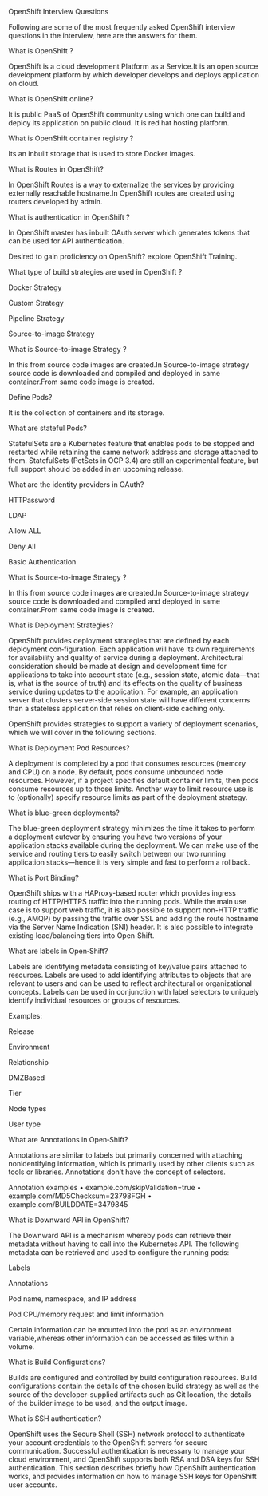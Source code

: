 OpenShift Interview Questions

Following are some of the most frequently asked OpenShift interview questions in the interview, here are the answers for them.

What is OpenShift ?

OpenShift is a cloud development Platform as a Service.It is an open source development platform by which developer develops and deploys application on cloud.

What is OpenShift online?

It is public PaaS of OpenShift community using which one can build and deploy its application on public cloud. It is red hat hosting platform.

What is OpenShift container registry ?

Its an inbuilt storage that is used to store Docker images.

What is Routes in OpenShift?

In OpenShift Routes is a way to externalize the services by providing externally reachable hostname.In OpenShift routes are created using routers developed by admin.

What is authentication in OpenShift ?

In OpenShift master has inbuilt OAuth server which generates tokens that can be used for API authentication.

 Desired to gain proficiency on OpenShift? explore OpenShift Training.

What type of build strategies are used in OpenShift ?

Docker Strategy

Custom Strategy

Pipeline Strategy

Source-to-image Strategy

What is Source-to-image Strategy ?

In this from source code images are created.In Source-to-image strategy source code is downloaded and compiled and deployed in same container.From same code image is created.

Define Pods?

It is the collection of containers and its storage.

What are stateful Pods?

StatefulSets are a Kubernetes feature that enables pods to be stopped and restarted while retaining the same network address and storage attached to them. StatefulSets (PetSets in OCP 3.4) are still an experimental feature, but full support should be added in an upcoming release.

What are the identity providers in OAuth?

HTTPassword

LDAP

Allow ALL

Deny All

Basic Authentication

What is Source-to-image Strategy ?

In this from source code images are created.In Source-to-image strategy source code is downloaded and compiled and deployed in same container.From same code image is created.

What is Deployment Strategies?

OpenShift provides deployment strategies that are defined by each deployment con‐figuration. Each application will have its own requirements for availability and quality of service during a deployment. Architectural consideration should be made at design and development time for applications to take into account state (e.g., session state, atomic data—that is, what is the source of truth) and its effects on the quality of business service during updates to the application. For example, an application server that clusters server-side session state will have different concerns than a stateless application that relies on client-side caching only.

OpenShift provides strategies to support a variety of deployment scenarios, which we
will cover in the following sections.

What is Deployment Pod Resources?

A deployment is completed by a pod that consumes resources (memory and CPU) on a node. By default, pods consume unbounded node resources. However, if a project specifies default container limits, then pods consume resources up to those limits. Another way to limit resource use is to (optionally) specify resource limits as part of the deployment strategy.

What is  blue-green deployments?

The blue-green deployment strategy minimizes the time it takes to perform a deployment cutover by ensuring you have two versions of your application stacks available during the deployment. We can make use of the service and routing tiers to easily switch between our two running application stacks—hence it is very simple and fast to perform a rollback.

What is Port Binding?

OpenShift ships with a HAProxy-based router which provides ingress routing of HTTP/HTTPS traffic into the running pods. While the main use case is to support web traffic, it is also possible to support non-HTTP traffic (e.g., AMQP) by passing the traffic over SSL and adding the route hostname via the Server Name Indication (SNI) header. It is also possible to integrate existing load/balancing tiers into Open‐Shift.

What are labels in Open‐Shift?

Labels are identifying metadata consisting of key/value pairs attached to resources. Labels are used to add identifying attributes to objects that are relevant to users and can be used to reflect architectural or organizational concepts. Labels can be used in conjunction with label selectors to uniquely identify individual resources or groups of resources.

Examples:

Release

Environment

Relationship

DMZBased

Tier

Node types

User type

What are Annotations in Open‐Shift?

Annotations are similar to labels but primarily concerned with attaching nonidentifying information, which is primarily used by other clients such as tools or libraries. Annotations don’t have the concept of selectors.

Annotation examples
• example.com/skipValidation=true
• example.com/MD5Checksum=23798FGH
• example.com/BUILDDATE=3479845

What is Downward API in OpenShift?

The Downward API is a mechanism whereby pods can retrieve their metadata without having to call into the Kubernetes API. The following metadata can be retrieved and used to configure the running pods:

Labels

Annotations

Pod name, namespace, and IP address

Pod CPU/memory request and limit information

Certain information can be mounted into the pod as an environment variable,whereas other information can be accessed as files within a volume.

What is Build Configurations?

Builds are configured and controlled by build configuration resources. Build configurations contain the details of the chosen build strategy as well as the source of the developer-supplied artifacts such as Git location, the details of the builder image to be used, and the output image.

What is SSH authentication?

OpenShift uses the Secure Shell (SSH) network protocol to authenticate your account credentials to the OpenShift servers for secure communication. Successful authentication is necessary to manage your cloud environment, and OpenShift supports both RSA and DSA keys for SSH authentication. This section describes briefly how OpenShift authentication works, and provides information on how to manage SSH keys for OpenShift user accounts.
